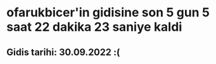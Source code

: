 # ofarukbicer'in gidisine son 5 gun 5 saat 22 dakika 23 saniye kaldi

## Gidis tarihi: 30.09.2022 :(